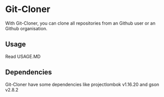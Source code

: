 # Git-Cloner
With Git-Cloner, you can clone all repositories from an Github user or an Github 
organisation.

## Usage
Read USAGE.MD

## Dependencies
Git-Cloner have some dependencies like projectlombok v1.16.20 and gson v2.8.2